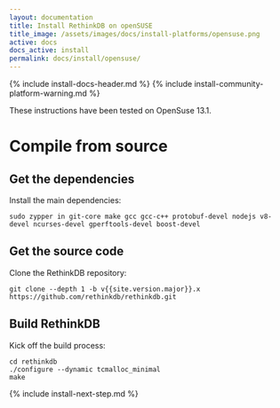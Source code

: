 ```yaml
---
layout: documentation
title: Install RethinkDB on openSUSE
title_image: /assets/images/docs/install-platforms/opensuse.png
active: docs
docs_active: install
permalink: docs/install/opensuse/
---
```

{% include install-docs-header.md %}
{% include install-community-platform-warning.md %}

These instructions have been tested on OpenSuse 13.1.

# Compile from source #

## Get the dependencies ##

Install the main dependencies:
```
sudo zypper in git-core make gcc gcc-c++ protobuf-devel nodejs v8-devel ncurses-devel gperftools-devel boost-devel
```

## Get the source code ##
Clone the RethinkDB repository:

```
git clone --depth 1 -b v{{site.version.major}}.x https://github.com/rethinkdb/rethinkdb.git
```

## Build RethinkDB ##

Kick off the build process:

```
cd rethinkdb
./configure --dynamic tcmalloc_minimal
make
```

{% include install-next-step.md %}
